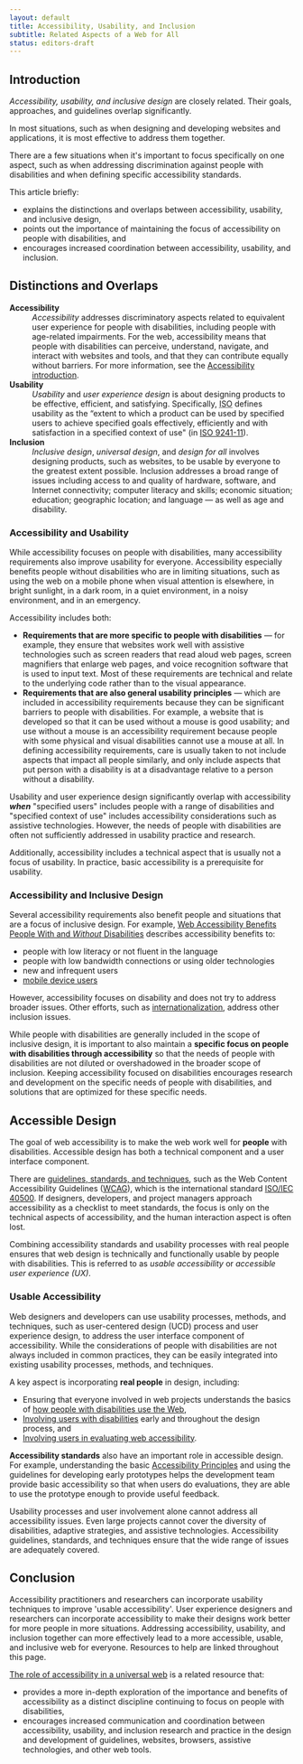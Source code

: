 ```yaml
---
layout: default
title: Accessibility, Usability, and Inclusion
subtitle: Related Aspects of a Web for All
status: editors-draft
---
```


  <h2 id="introduction" class="no-display">Introduction</h2>
  <p><em>Accessibility, usability, and inclusive design</em> are closely related. Their goals, approaches, and guidelines overlap significantly.</p>
  <p>In most situations, such as when designing and developing websites and applications, it is most effective to address them together.</p>
  <p>There are a few situations when it's important to focus specifically on one aspect, such as when addressing discrimination against people with disabilities and when defining specific accessibility standards.</p>
  <p class="listintro">This article briefly:</p>
  <ul class="listafterpul">
    <li>explains the distinctions and overlaps between accessibility, usability, and inclusive design,</li>
    <li>points out the importance of maintaining the focus of accessibility on people with disabilities, and</li>
    <li>encourages increased coordination between accessibility, usability, and inclusion.</li>
  </ul>

  <h2 id="terms">Distinctions and Overlaps</h2>
  <dl>
    <dt id="accessibility"><strong>Accessibility</strong></dt>
      <dd><em>Accessibility</em> addresses discriminatory aspects related to equivalent user experience for people with disabilities, including people with age-related impairments. For the web, accessibility means that people with disabilities can perceive, understand, navigate, and interact with websites and tools, and that they can contribute equally without barriers. For more information, see the <a href="https://www.w3.org/standards/webdesign/accessibility">Accessibility introduction</a>.</dd>
    <dt id="usability"><strong>Usability</strong></dt>
      <dd><em>Usability</em> and <em>user experience design </em>is about designing products to be effective, efficient, and satisfying. Specifically, <acronym title="International Organization for Standardization">ISO</acronym> defines usability as the &ldquo;extent to which a product can be used by specified users to achieve specified goals effectively, efficiently and with satisfaction in a specified context of use&quot; (in <a href="http://www.iso.org/iso/catalogue_detail.htm?csnumber=16883">ISO 9241-11</a>).</dd>
    <dt id="inclusion"><strong>Inclusion</strong></dt>
      <dd><em>Inclusive design</em>, <em>universal design</em>, and <em>design for all</em> involves designing products, such as websites, to be usable by everyone to the greatest extent possible. Inclusion addresses a broad range of issues including access to and quality of hardware, software, and Internet connectivity; computer literacy and skills; economic situation; education; geographic location; and language &mdash; as well as age and disability.</dd>
  </dl>

  <h3 id="accessible-usable">Accessibility and Usability</h3>
  <p>While accessibility focuses on people with disabilities, many accessibility requirements also improve usability for everyone. Accessibility especially benefits people without disabilities who are in limiting situations, such as using the web on a mobile phone when visual attention is elsewhere, in bright sunlight, in a dark room, in a quiet environment, in a noisy environment, and in an emergency.</p>
  <p>Accessibility includes both:</p>
  <ul class="listspaced">
  <li><strong>Requirements that are more specific to people with disabilities</strong> &mdash; for example, they ensure that websites work well with assistive technologies such as screen readers that read aloud web pages, screen magnifiers that enlarge web pages, and voice recognition software that is used to input text. Most of these requirements are technical and relate to the underlying code rather than to the visual appearance.</li>
    <li><strong>Requirements that are also general usability principles</strong> &mdash; which are included in accessibility requirements because they can be significant barriers to people with disabilities. For example, a website that is developed so that it can be used without a mouse is good usability; and use without a mouse is an accessibility requirement because people with some physical and visual disabilities cannot use a mouse at all. In defining accessibility requirements, care is usually taken to not include aspects that impact all people similarly, and only include aspects that put person with a disability is at a disadvantage relative to a person without a disability.</li>
  </ul>
  <p>Usability and user experience design significantly overlap with accessibility <em><strong>when</strong></em> &quot;specified users&quot; includes people with a range of disabilities and &quot;specified context of use&quot; includes accessibility considerations such as assistive technologies. However, the needs of people with disabilities are often not sufficiently addressed in usability practice and research.</p>
  <p>Additionally, accessibility includes a technical aspect that is usually not a focus of usability. In practice, basic accessibility is a prerequisite for usability.</p>

  <h3 id="inclusive-design">Accessibility and Inclusive Design</h3>
  <p class="listintro">Several accessibility requirements also benefit people and situations that are a focus of inclusive design. For example, <a href="https://www.w3.org/WAI/bcase/soc#groups">Web Accessibility Benefits People With and <em>Without</em> Disabilities</a> describes accessibility benefits to:</p>
  <ul class="listafterpul">
    <li>people with low literacy or not fluent in the language</li>
    <li>people with low bandwidth connections or using older technologies</li>
    <li>new and infrequent users</li>
    <li><a href="https://www.w3.org/WAI/mobile/overlap">mobile device users</a></li>
  </ul>
  <p>However, accessibility focuses on disability and does not try to address broader issues. Other efforts, such as <a href="https://www.w3.org/International/">internationalization</a>, address other inclusion issues.</p>
  <p>While people with disabilities are generally included in the scope of inclusive design, it is important to also maintain  a <strong>specific focus on people with disabilities through accessibility</strong> so that the needs of people with disabilities are not diluted or overshadowed in the broader scope of inclusion. Keeping accessibility focused on disabilities encourages research and development  on the specific needs of people with disabilities, and solutions that are optimized for these specific needs.</p>

  <h2 id="accessible-design">Accessible Design</h2>
  <p>The goal of web accessibility is to make the web work well for <strong>people</strong> with disabilities. Accessible design has both a technical component and a user interface component.</p>
  <p>There are <a href="https://www.w3.org/WAI/guid-tech.html">guidelines, standards, and techniques</a>, such as the Web Content Accessibility Guidelines (<a href="http://www.w3.org/WAI/intro/wcag">WCAG</a>), which is the international standard <a href="https://www.w3.org/blog/2012/10/wcag-20-is-now-also-isoiec-405/">ISO/IEC 40500</a>. If designers, developers, and project managers approach accessibility as a checklist to meet standards, the focus is only on the technical aspects of accessibility, and the human interaction aspect is often lost.</p>
  <p>Combining accessibility standards and usability processes with real people ensures that web design is technically and functionally usable by people with disabilities. This is referred to as <em>usable accessibility</em> or <em>accessible user experience (UX)</em>.</p>

  <h3 id="usable-accessibility">Usable Accessibility</h3>
  <p>Web designers and developers can use usability processes, methods, and techniques, such as user-centered design (UCD) process and user experience design, to address the user interface component of accessibility. While the considerations of people with disabilities are not always included in common practices, they can be easily integrated into existing usability processes, methods, and techniques.</p>
  <p class="listintro">A key aspect is incorporating <strong>real people</strong> in design, including:</p>
  <ul class="listafterpul">
    <li>Ensuring that everyone involved in web projects understands the basics of <a href="https://www.w3.org/WAI/intro/people-use-web">how people with disabilities use the Web</a>,</li>
    <li><a href="https://www.w3.org/WAI/users/involving">Involving users with disabilities</a> early and throughout the design process, and </li>
    <li><a href="https://www.w3.org/WAI/eval/users.html">Involving users in evaluating web accessibility</a>.</li>
  </ul>
  <p id="technical-standards"><strong>Accessibility standards</strong> also have an important role in accessible design. For example, understanding the basic <a href="https://www.w3.org/WAI/intro/people-use-web/principles">Accessibility Principles</a> and using the guidelines for developing early prototypes helps the development team provide basic accessibility so that when users do evaluations, they are able to use the prototype enough to provide useful feedback.</p>
  <p>Usability processes and user involvement alone cannot address all accessibility issues. Even large projects cannot cover the diversity of disabilities, adaptive strategies, and assistive technologies. Accessibility guidelines, standards, and techniques ensure that the wide range of issues are adequately covered.</p>

  <h2 id="conclusion">Conclusion</h2>
  <p>Accessibility practitioners and researchers can incorporate usability techniques to improve 'usable accessibility'. User experience designers and researchers can incorporate accessibility to make their designs work better for more people in more situations. Addressing accessibility, usability, and inclusion together can more effectively lead to a more accessible, usable, and inclusive web for everyone. Resources to help are linked throughout this page.</p>
  <p class="listintro"><a href="http://dspace.mit.edu/handle/1721.1/88013">The role of accessibility in a universal web</a> is a related resource that:</p>
  <ul class="listafterpul">
    <li>provides a more in-depth exploration of the importance and benefits of accessibility as a distinct discipline continuing to focus on people with disabilities,</li>
    <li>encourages increased communication and coordination between accessibility, usability, and inclusion research and practice in the design and development of guidelines, websites, browsers, assistive technologies, and other web tools.</li>
  </ul>

